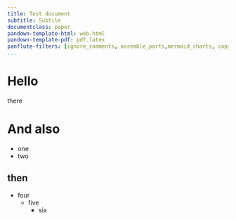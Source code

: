 ```yaml
---
title: Test document
subtitle: Subtile
documentclass: paper
pandown-template-html: web.html
pandown-template-pdf: pdf.latex
panflute-filters: [ignore_comments, assemble_parts,mermaid_charts, copy_linked_items, minted_code]
...
```


# Hello

there

# And also

- one
- two

## then

- four
	- five
		- six

